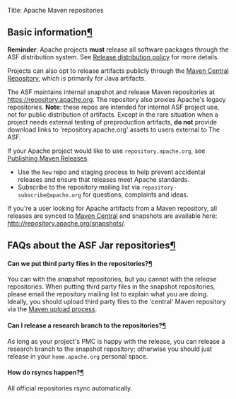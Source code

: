 Title: Apache Maven repositories

<h2 id="basic">Basic information<a class="headerlink" href="#basic" title="Permanent link">&para;</a></h2>

**Reminder**: Apache projects **must** release all software packages through the ASF distribution system. See [Release distribution policy](release-distribution.html) for more details.

Projects can also opt to release artifacts publicly through the [Maven Central Repository](https://maven.apache.org/repository/index.html), which is primarily for Java artifacts.

The ASF maintains internal snapshot and release Maven repositories at <a href="https://repository.apache.org" target="_blank">https://repository.apache.org</a>. The repository also proxies Apache's legacy repositories. **Note**: these repos are intended for internal ASF project use, not for public distribution of artifacts. Except in the rare situation when a project needs external testing of preproduction artifacts, **do not** provide download links to 'repository.apache.org' assets to users external to The ASF.

If your Apache project would like to use `repository.apache.org`, see [Publishing Maven Releases](publishing-maven-artifacts.html).

  - Use the `New` repo and staging process to help prevent accidental releases and ensure that releases meet Apache standards.
  - Subscribe to the repository mailing list via `repository-subscribe@apache.org` for questions, complaints and ideas.

If you're a user looking for Apache artifacts from a Maven repository, all releases are synced to <a href="https://repo1.maven.org/maven2" target="_blank">Maven Central</a> and snapshots are available here:
<a href="https://repository.apache.org/snapshots/" target="_blank">http://repository.apache.org/snapshots/</a>.

<h2 id="faq">FAQs about the ASF Jar repositories<a class="headerlink" href="#faq" title="Permanent link">&para;</a></h2>

<h4 id="thirdparty">Can we put third party files in the repositories?<a class="headerlink" href="#thirdparty" title="Permanent link">&para;</a></h4>

You can with the <em>snapshot</em> repositories, but you cannot with the <em>release</em> repositories. When putting third party files in the snapshot repositories, please email the repository mailing list to explain what you are doing. Ideally, you should upload third party files to the 'central' Maven repository via the <a href="https://maven.apache.org/guides/mini/guide-central-repository-upload.html" target="_blank">Maven upload process</a>.

<h4 id="revolutioncode">Can I release a research branch to the repositories?<a class="headerlink" href="#revolutioncode" title="Permanent link">&para;</a></h4>

As long as your project's PMC is happy with the release, you can release a research branch to the snapshot repository; otherwise you should just release in your `home.apache.org` personal space.

<h4 id="rsyncs">How do rsyncs happen?<a class="headerlink" href="#rsyncs" title="Permanent link">&para;</a></h4>

All official repositories rsync automatically.
